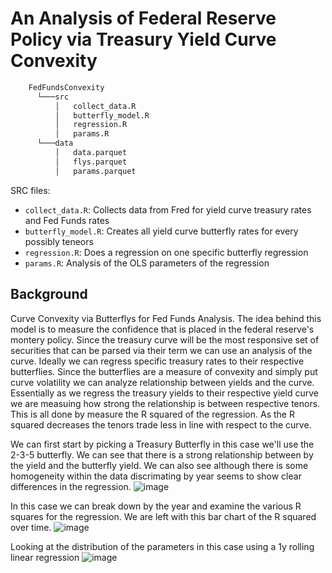# An Analysis of Federal Reserve Policy via Treasury Yield Curve Convexity
```bash
    FedFundsConvexity
      └───src
          │   collect_data.R
          │   butterfly_model.R
          │   regression.R
          │   params.R
      └───data
          │   data.parquet
          │   flys.parquet
          │   params.parquet
```
SRC files:
* ```collect_data.R```: Collects data from Fred for yield curve treasury rates and Fed Funds rates
* ```butterfly_model.R```: Creates all yield curve butterfly rates for every possibly teneors
* ```regression.R```: Does a regression on one specific butterfly regression
* ```params.R```: Analysis of the OLS parameters of the regression

## Background
Curve Convexity via Butterflys for Fed Funds Analysis. The idea behind this model is to measure the confidence that is placed in the federal reserve's montery policy. Since the treasury curve will be the most responsive set of securities that can be parsed via their term we can use an analysis of the curve. Ideally we can regress specific treasury rates to their respective butterflies. Since the butterflies are a measure of convexity and simply put curve volatility we can analyze relationship between yields and the curve. Essentially as we regress the treasury yields to their respective yield curve we are measuing how strong the relationship is between respective tenors. This is all done by measure the R squared of the regression. As the R squared decreases the tenors trade less in line with respect to the curve. 

We can first start by picking a Treasury Butterfly in this case we'll use the 2-3-5 butterfly. We can see that there is a strong relationship between by the yield and the butterfly yield. We can also see although there is some homogeneity within the data discrimating by year seems to show clear differences in the regression.
![image](https://github.com/diegodalvarez/FedCurveConvexity/assets/48641554/9a560644-e69f-4819-ac95-22dd39d23d57)

In this case we can break down by the year and examine the various R squares for the regression. We are left with this bar chart of the R squared over time. 
![image](https://github.com/diegodalvarez/FedCurveConvexity/assets/48641554/71fd1266-5156-408e-b751-1c3321a55d36)

Looking at the distribution of the parameters in this case using a 1y rolling linear regression
![image](https://github.com/diegodalvarez/FedCurveConvexity/assets/48641554/536de6ab-6299-44e8-9ddc-3e88770177c2)
